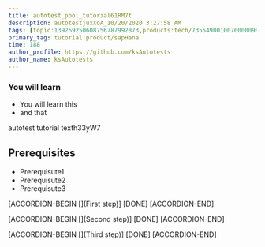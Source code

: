 ```yaml
---
title: autotest_pool_tutorial61RM7t
description: autotestjuxXoA_10/20/2020 3:27:58 AM
tags: [topic:139269250608756787992873,products:tech/73554900100700000996,tutorial:experience/advanced]
primary_tag: tutorial:product/sapHana
time: 188
author_profile: https://github.com/ksAutotests
author_name: ksAutotests
---
```

### You will learn
- You will learn this
- and that

autotest tutorial texth33yW7

## Prerequisites
- Prerequisute1
- Prerequisute2
- Prerequisute3

[ACCORDION-BEGIN [](First step)]
[DONE]
[ACCORDION-END]

[ACCORDION-BEGIN [](Second step)]
[DONE]
[ACCORDION-END]

[ACCORDION-BEGIN [](Third step)]
[DONE]
[ACCORDION-END]

